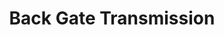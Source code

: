 ---
title: "Back Gate Transmission"
url: /sneads-ferry/back-gate-transmission/
shop: Autowerkstatt
---